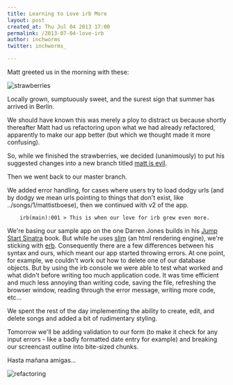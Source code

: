 ```yaml
---
title: Learning to Love irb More
layout: post
created_at: Thu Jul 04 2013 17:00
permalink: /2013-07-04-love-irb
author: inchworms
twitter: inchworms_

---
```


Matt greeted us in the morning with these:

![strawberries](http://farm3.staticflickr.com/2852/9207288174_35bc62f82c.jpg)

Locally grown, sumptuously sweet, and the surest sign that summer has arrived in Berlin.

We should have known this was merely a ploy to distract us because shortly thereafter Matt had us refactoring upon what we had already refactored, apparently to make our app better (but which we thought made it more confusing).

So, while we finished the strawberries, we decided (unanimously) to put his suggested changes into a new branch titled [matt is evil](https://github.com/inchworms/songs_by_nancy/tree/matt-is-evil). 

Then we went back to our master branch.

We added error handling, for cases where users try to load dodgy urls (and by dodgy we mean urls pointing to things that don't exist, like ../songs/1/mattistboese), then we continued with v2 of the app.

		irb(main):001 > This is when our love for irb grew even more.

We're basing our sample app on the one Darren Jones builds in his [Jump Start Sinatra](http://www.sitepoint.com/books/sinatra1/?utm_source=sitepoint&utm_medium=email-newsletter&utm_campaign=sinatra1) book. But while he uses [slim](http://slim-lang.com/) (an html rendering engine), we're sticking with [erb](http://ruby-doc.org/stdlib-2.0/libdoc/erb/rdoc/ERB.html). Consequently there are a few differences between his syntax and ours, which meant our app started throwing errors. At one point, for example, we couldn't work out how to delete one of our database objects. But by using the irb console we were able to test what worked and what didn't before writing too much application code. It was time efficient and much less annoying than writing code, saving the file, refreshing the browser window, reading through the error message, writing more code, etc...

We spent the rest of the day implementing the ability to create, edit, and delete songs and added a bit of rudimentary styling.

Tomorrow we'll be adding validation to our form (to make it check for any input errors - like a badly formatted date entry for example) and breaking our screencast outline into bite-sized chunks.

Hasta mañana amigas...

![refactoring](http://s1.static.gotsmile.net/images/2012/08/17/internet-memes-code-refactoring_134518024669.gif)






